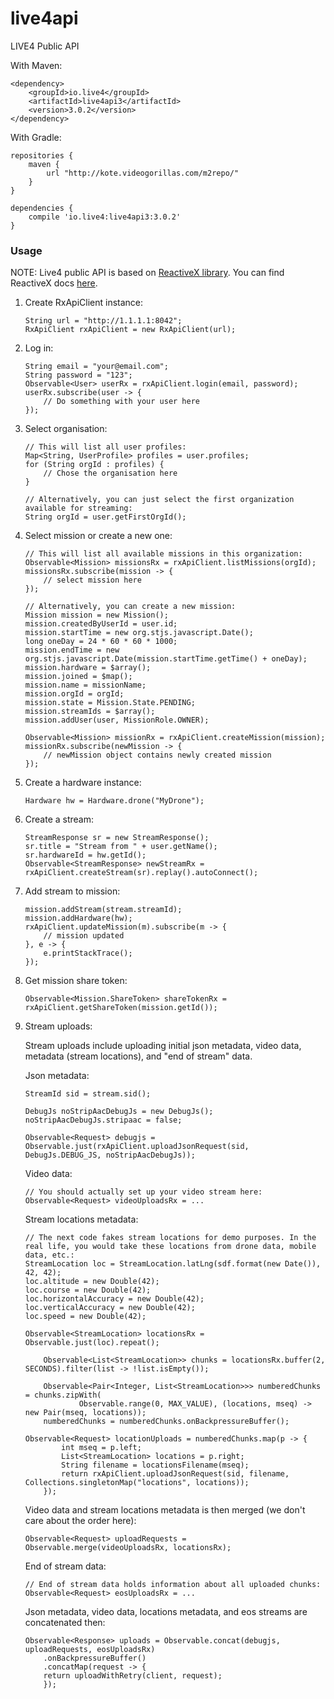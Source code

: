 # live4api

LIVE4 Public API

With Maven:

```
<dependency>
    <groupId>io.live4</groupId>
    <artifactId>live4api3</artifactId>
    <version>3.0.2</version>
</dependency>
```

With Gradle:
```
repositories {
    maven {
        url "http://kote.videogorillas.com/m2repo/"
    }
}

dependencies {
    compile 'io.live4:live4api3:3.0.2'
}
```

### Usage
NOTE: Live4 public API is based on [ReactiveX library](https://github.com/ReactiveX/RxJava). You can find ReactiveX docs [here](https://github.com/ReactiveX/RxJava/wiki).

1.  Create RxApiClient instance: 
    ```
    String url = "http://1.1.1.1:8042";
    RxApiClient rxApiClient = new RxApiClient(url);
    ```
    
2.  Log in:

    ```
    String email = "your@email.com";
    String password = "123";
    Observable<User> userRx = rxApiClient.login(email, password);
    userRx.subscribe(user -> {
        // Do something with your user here
    });
    ```
3. Select organisation:
    ```
    // This will list all user profiles:
    Map<String, UserProfile> profiles = user.profiles;
    for (String orgId : profiles) {
        // Chose the organisation here
    }
    ```

    ```
    // Alternatively, you can just select the first organization available for streaming:
    String orgId = user.getFirstOrgId();
    ```
4. Select mission or create a new one:
    ```
    // This will list all available missions in this organization:
    Observable<Mission> missionsRx = rxApiClient.listMissions(orgId);
    missionsRx.subscribe(mission -> {
        // select mission here
    });
    ```

    ```
    // Alternatively, you can create a new mission:
    Mission mission = new Mission();
    mission.createdByUserId = user.id;
    mission.startTime = new org.stjs.javascript.Date();
    long oneDay = 24 * 60 * 60 * 1000;
    mission.endTime = new org.stjs.javascript.Date(mission.startTime.getTime() + oneDay);
    mission.hardware = $array();
    mission.joined = $map();
    mission.name = missionName;
    mission.orgId = orgId;
    mission.state = Mission.State.PENDING;
    mission.streamIds = $array();
    mission.addUser(user, MissionRole.OWNER);

    Observable<Mission> missionRx = rxApiClient.createMission(mission);
    missionRx.subscribe(newMission -> {
        // newMission object contains newly created mission
    });
    ```
5. Create a hardware instance:
    ```
    Hardware hw = Hardware.drone("MyDrone");
    ```
    
6. Create a stream:
    ```
    StreamResponse sr = new StreamResponse();
    sr.title = "Stream from " + user.getName();
    sr.hardwareId = hw.getId();
    Observable<StreamResponse> newStreamRx = rxApiClient.createStream(sr).replay().autoConnect();
    ```
    
7. Add stream to mission:
    ```
    mission.addStream(stream.streamId);
    mission.addHardware(hw);
    rxApiClient.updateMission(m).subscribe(m -> {
        // mission updated
    }, e -> {
        e.printStackTrace();
    });
    ```
    
8. Get mission share token:

    ```
    Observable<Mission.ShareToken> shareTokenRx = rxApiClient.getShareToken(mission.getId());
    ```
    
9. Stream uploads:
    
    Stream uploads include uploading initial json metadata, video data, metadata (stream locations), and "end of stream" data.
    
    Json metadata:
    ```
    StreamId sid = stream.sid();
    
    DebugJs noStripAacDebugJs = new DebugJs();
    noStripAacDebugJs.stripaac = false;
        
    Observable<Request> debugjs = Observable.just(rxApiClient.uploadJsonRequest(sid, DebugJs.DEBUG_JS, noStripAacDebugJs));
    ```
        
    Video data:
    ```
    // You should actually set up your video stream here:
    Observable<Request> videoUploadsRx = ...
    ```
    
    Stream locations metadata:
    ```
    // The next code fakes stream locations for demo purposes. In the real life, you would take these locations from drone data, mobile data, etc.:
    StreamLocation loc = StreamLocation.latLng(sdf.format(new Date()), 42, 42);
    loc.altitude = new Double(42);
    loc.course = new Double(42);
    loc.horizontalAccuracy = new Double(42);
    loc.verticalAccuracy = new Double(42);
    loc.speed = new Double(42);
    
    Observable<StreamLocation> locationsRx = Observable.just(loc).repeat();

        Observable<List<StreamLocation>> chunks = locationsRx.buffer(2, SECONDS).filter(list -> !list.isEmpty());

        Observable<Pair<Integer, List<StreamLocation>>> numberedChunks = chunks.zipWith(
                Observable.range(0, MAX_VALUE), (locations, mseq) -> new Pair(mseq, locations));
        numberedChunks = numberedChunks.onBackpressureBuffer();
        
    Observable<Request> locationUploads = numberedChunks.map(p -> {
            int mseq = p.left;
            List<StreamLocation> locations = p.right;
            String filename = locationsFilename(mseq);
            return rxApiClient.uploadJsonRequest(sid, filename, Collections.singletonMap("locations", locations));
        });
    ```
    
    Video data and stream locations metadata is then merged (we don't care about the order here):
    ```
    Observable<Request> uploadRequests = Observable.merge(videoUploadsRx, locationsRx);
    ```
    
    End of stream data:
    ```
    // End of stream data holds information about all uploaded chunks:
    Observable<Request> eosUploadsRx = ...
    ```
    
    Json metadata, video data, locations metadata, and eos streams are concatenated then:
    ```
    Observable<Response> uploads = Observable.concat(debugjs, uploadRequests, eosUploadsRx)
        .onBackpressureBuffer()
        .concatMap(request -> {
        return uploadWithRetry(client, request);
        });
    ```

